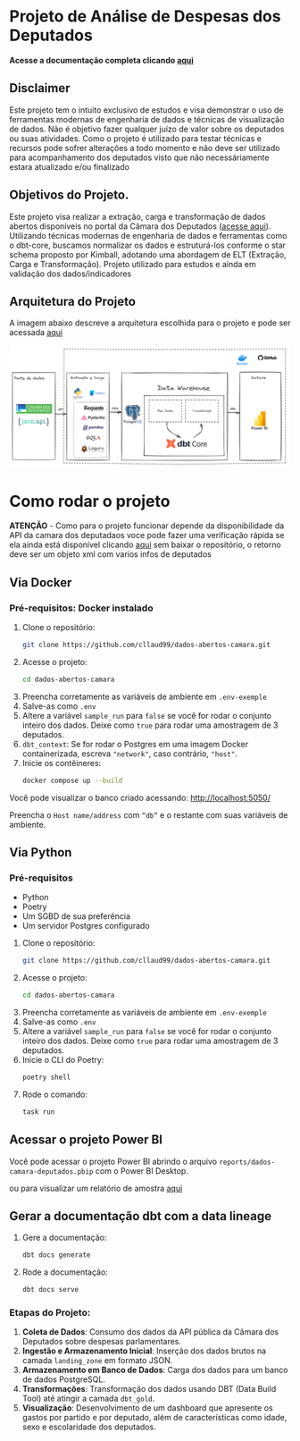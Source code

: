 # Projeto de Análise de Despesas dos Deputados

**Acesse a documentação completa clicando [aqui][link_docs]**

## Disclaimer

Este projeto tem o intuito exclusivo de estudos e visa demonstrar o uso de ferramentas modernas de engenharia de dados e técnicas de visualização de dados. Não é objetivo fazer qualquer juízo de valor sobre os deputados ou suas atividades. Como o projeto é utilizado para testar técnicas e recursos pode sofrer alterações a todo momento e não deve ser utilizado para acompanhamento dos deputados visto que não necessáriamente estara atualizado e/ou finalizado


## Objetivos do Projeto.

Este projeto visa realizar a extração, carga e transformação de dados abertos disponíveis no portal da Câmara dos Deputados ([acesse aqui][def]). Utilizando técnicas modernas de engenharia de dados e ferramentas como o dbt-core, buscamos normalizar os dados e estruturá-los conforme o star schema proposto por Kimball, adotando uma abordagem de ELT (Extração, Carga e Transformação). Projeto utilizado para estudos e ainda em validação dos dados/indicadores

## Arquitetura do Projeto

A imagem abaixo descreve a arquitetura escolhida para o projeto e pode ser acessada  [aqui][link_excalidraw]

![Arquitetura do Projeto][pics_arquitetura]

# Como rodar o projeto

**ATENÇÃO** - Como para o projeto funcionar depende da disponibilidade da API da camara dos deputadaos voce pode fazer uma verificação rápida se ela ainda está disponível clicando [aqui][test_api] sem baixar o repositório, o retorno deve ser um objeto xml com varios infos de deputados

## Via Docker

### Pré-requisitos: Docker instalado

1. Clone o repositório:
    ```bash
    git clone https://github.com/cllaud99/dados-abertos-camara.git
    ```
2. Acesse o projeto:
    ```bash
    cd dados-abertos-camara
    ```
3. Preencha corretamente as variáveis de ambiente em `.env-exemple`
4. Salve-as como `.env`
5. Altere a variável `sample_run` para `false` se você for rodar o conjunto inteiro dos dados. Deixe como `true` para rodar uma amostragem de 3 deputados.
6. `dbt_context`: Se for rodar o Postgres em uma imagem Docker containerizada, escreva `"network"`, caso contrário, `"host"`.
7. Inicie os contêineres:
    ```bash
    docker compose up --build
    ```

Você pode visualizar o banco criado acessando:
[http://localhost:5050/](http://localhost:5050/)

Preencha o `Host name/address` com `“db”` e o restante com suas variáveis de ambiente.

## Via Python

### Pré-requisitos

- Python
- Poetry
- Um SGBD de sua preferência
- Um servidor Postgres configurado

1. Clone o repositório:
    ```bash
    git clone https://github.com/cllaud99/dados-abertos-camara.git
    ```
2. Acesse o projeto:
    ```bash
    cd dados-abertos-camara
    ```
3. Preencha corretamente as variáveis de ambiente em `.env-exemple`
4. Salve-as como `.env`
5. Altere a variável `sample_run` para `false` se você for rodar o conjunto inteiro dos dados. Deixe como `true` para rodar uma amostragem de 3 deputados.
6. Inicie o CLI do Poetry:
    ```bash
    poetry shell
    ```
7. Rode o comando:
    ```bash
    task run
    ```

## Acessar o projeto Power BI

Você pode acessar o projeto Power BI abrindo o arquivo `reports/dados-camara-deputados.pbip` com o Power BI Desktop.

ou para visualizar um relatório de amostra [aqui][link_powerbi]

## Gerar a documentação dbt com a data lineage

1. Gere a documentação:
    ```bash
    dbt docs generate
    ```
2. Rode a documentação:
    ```bash
    dbt docs serve
    ```

### Etapas do Projeto:

1. **Coleta de Dados**: Consumo dos dados da API pública da Câmara dos Deputados sobre despesas parlamentares.
2. **Ingestão e Armazenamento Inicial**: Inserção dos dados brutos na camada `landing_zone` em formato JSON.
3. **Armazenamento em Banco de Dados**: Carga dos dados para um banco de dados PostgreSQL.
4. **Transformações**: Transformação dos dados usando DBT (Data Build Tool) até atingir a camada `dbt_gold`.
5. **Visualização**: Desenvolvimento de um dashboard que apresente os gastos por partido e por deputado, além de características como idade, sexo e escolaridade dos deputados.







[def]: https://dadosabertos.camara.leg.br/swagger/api.html
[test_api]: https://dadosabertos.camara.leg.br/api/v2/deputados
[pics_arquitetura]: docs/pics/arquitetura/arquitetura.png
[link_excalidraw]: https://excalidraw.com/#json=NKgR1G1AzJzyYPe7QJzPV,XC42PV_brRMLC4sPSCVezQ
[link_powerbi]: https://app.powerbi.com/view?r=eyJrIjoiYTljODAxNWItNWIwOS00MjJjLWFjNjctNWM0ODVlN2I4YjczIiwidCI6IjJkODU1YTc1LWYxMzgtNDM5Yy04MzUyLTY2MWU3NzRkZjI2YiJ9&pageName=8570c08e16ae2c8c9962
[link_docs]: https://cllaud99.github.io/dados-abertos-camara/